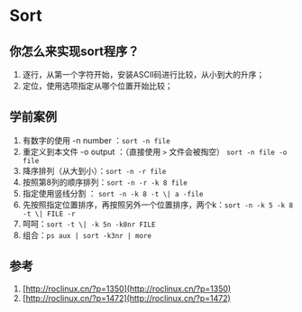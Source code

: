 # Sort

## 你怎么来实现sort程序？

1. 逐行，从第一个字符开始，安装ASCII码进行比较，从小到大的升序；
2. 定位，使用选项指定从哪个位置开始比较；

## 学前案例

1. 有数字的使用 -n number ：`sort -n file`
2. 重定义到本文件 -o output ：（直接使用 `>` 文件会被掏空） `sort -n file -o file`
3. 降序排列（从大到小）：`sort -n -r file`
4. 按照第8列的顺序排列：`sort -n -r -k 8 file`
5. 指定使用竖线分割 ： `sort -n -k 8 -t \| a -file`
6. 先按照指定位置排序，再按照另外一个位置排序，两个k：`sort -n -k 5 -k 8 -t \| FILE -r `
7. 呵呵：`sort -t \| -k 5n -k8nr FILE`
8. 组合：`ps aux | sort -k3nr | more`

## 参考

1. [http://roclinux.cn/?p=1350](http://roclinux.cn/?p=1350)
2. [http://roclinux.cn/?p=1472](http://roclinux.cn/?p=1472)

